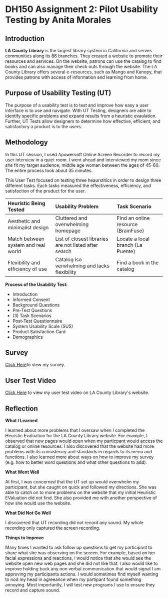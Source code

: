 # DH150 Assignment 2: Pilot Usability Testing by Anita Morales
## Introduction

**LA County Library** is the largest library system in California and serves communities along its 86 branches. They created a website to promote their resources and services. On the website, patrons can use the catalog to find books and can also manage their check outs through the website. The LA County Library offers several e-resources, such as Mango and Kanopy, that provides patrons with access of information and learning from home. 

## Purpose of Usability Testing (UT)
The purpose of a usability test is to test and improve how easy a user interface is to use and navigate. With UT Testing, designers are able to identify specific problems and expand results from a heuristic evaulation. Further, UT Tests allow designers to determine how effective, efficient, and satisfactory a product is to the users. 

## Methodology

In this UT session, I used Apowersoft Online Screen Recorder to record my user interview in a quiet room. I went ahead and interviewed my mom since she fit my target audience; middle age woman between the ages of 45-60. The entire process took about 35 minutes. 

This User Test focused on testing three heaurstitics in order to design three different tasks. Each tasks measured the effectiveness, efficiency, and satisfaction of the product for the user. 

Heuristic Being Tested | Usability Problem  | Task Scenario  |
:--- | :--- | :--- |
Aesthetic and minimalist design | Cluttered and overwhelming homepage | Find an online resource (BrainFuse)  | 
Match between system and real world   | List of closest libraries are not listed after search | Locate a local branch (La Puente) |
Flexibility and efficiency of use | Catalog iso verwhelming and lacks flexibility  | Find a book in the catalog |

**Process of the Usability Test:**
* Introduction
* Informed Consent
* Background Questions
* Pre-Test Questions
* (3) Task Scenarios 
* Post-Test Questionnaire
* System Usability Scale (SUS)
* Product Satisfaction Card
* Demographics

## Survey
[Click Here](https://forms.gle/JzhPP3wR5YSbULT49)to view my survey.

## User Test Video 

[Click Here](https://drive.google.com/drive/folders/1Pa_Ugyt9HDDarhzB9AAgAMsOLGvabyxO?usp=sharing) to view my user test video on LA County Library's website.


## Reflection

**What I Learned**

I learned about more problems that I oversaw when I completed the Heurstic Evaluation for the LA County Library website. For example, I observed that new pages would open when my particpant would access the catalog or online resources. I also discovered that the website had more problems with its consistency and standards in regards to its menu and functions. I also learned more about ways on how to improve my survey (e.g. how to better word questions and what other questions to add).

**What Went Well**

At first, I was concerned that the UT set up would overwhelm my participant, but she caught on quick and followed my directions. She was able to catch on to more problems on the website that my initial Heuristic EValuation did not find. She also provided me with another perspective of how she would use the website. 

**What Did Not Go Well**

I discovered that UT recording did not record any sound. My whole recording only captured the screen recording. 

**Things to Improve**

Many times I wanted to ask follow up questions to get my participant to share what she was observing on the screen. For example, based on her facial expressions and reactions, I would notice that she would see the website open new web pages and she did not like that. I also would like to improve holding back any non verbal communication that would signal I am approving my participants actions. I would sometimes find myself wanting to nod my head in agreeance when my partipant found something annoying. Most importantly, I will test new programs I use to ensure they record and capture sound.
